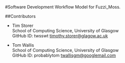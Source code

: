 #Software Development Workflow Model for Fuzzi_Moss.

##Contributors

  * Tim Storer<br/>
    School of Computing Science, University of Glasgow<br/>
    GitHub ID: twsswt
    [timothy.storer@glagow.ac.uk](mailto:timothy.storer@glagow.ac.uk)

  * Tom Wallis<br/>
    School of Computing Science, University of Glasgow<br/>
    GitHub ID: probablytom
    [twallisgm@googlemail.com](mailto:twallisgm@googlemail.com)
